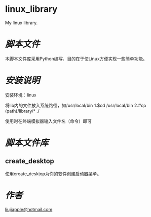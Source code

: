 # linux_library
My linux library.

*脚本文件*
==============================
本脚本文件库采用Python编写，目的在于使Linux方便实现一些简单功能。

*安装说明*
==============================
安装环境：linux

将lib内的文件放入系统路径，如/usr/local/bin
1.$cd /usr/local/bin
2.#cp (path)/library/* ./

使用时在终端模拟器输入文件名（命令）即可

*脚本文件库*
==============================
create_desktop
------------------------------
使用create_desktop为你的软件创建启动器菜单。

*作者*
==============================
liujiapple@hotmail.com
